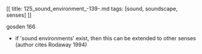 [[
title: 125_sound_environment_-139-.md
tags: [sound, soundscape, senses]
]]

gosden 166

+ if 'sound environments' exist, then this can be extended to other senses (author cites Rodaway 1994\)
